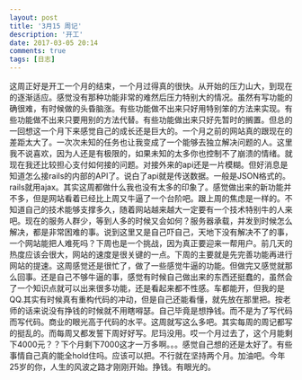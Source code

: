 ```yaml
---
layout: post
title: '3月15 周记'
description: '开工'
date: 2017-03-05 20:14
comments: true
tags: [日志] 
---
```

这周正好是开工一个月的结束，一个月过得真的很快。从开始的压力山大，到现在的逐渐适应。感觉没有那种功能非常的难然后压力特别大的情况。虽然有写功能的确很难，有时候做的头昏脑涨。有些功能做不出来只好用特别笨的方法来实现。有些功能做不出来只要用别的方法代替。有些功能做出来只好先暂时的搁置。但总的一回想这一个月下来感觉自己的成长还是巨大的。一个月之前的网站真的跟现在的差距太大了。一次次未知的任务也让我变成了一个能够去独立解决问题的人。这里我不说喜欢，因为人还是有极限的，如果未知的太多你也控制不了崩溃的情绪。就现在我还比较担心支付如何接的问题。对接外来的api还是一片模糊。但好消息是知道怎么接rails的内部的API了。说白了api就是传送数据。一般是JSON格式的。rails就用ajax。其实这周都做什么我也没有太多的印象了。感觉做出来的新功能并不多，但是网站看着已经比上周又牛逼了一个台阶吧。跟上周的焦虑是一样的。不知道自己的技术能够支撑多久，随着网站越来越大一定要有一个技术特别牛的人来吧。现在的服务人群少，等到人多的时候又会如何？服务器承载，并发到时候怎么解决，都是非常困难的事。说到这里又是自己吓自己，天地下没有解决不了的事，一个网站能把人难死吗？下周也是一个挑战，因为真正要迎来一帮用户。前几天的热度应该会很大，网站的速度是很关键的一点。下周的主要就是先完善功能再进行网站的提速。这周感觉还是很忙了，做了一些感觉牛逼的功能。但做完又感觉就那么回事。还是自己不够牛逼的事，感觉有时候自己做出来的东西还挺蠢的，虽然会了一个知识点就可以出来很多功能，还是看起来都不性感。车都能开，但我的是QQ.其实有时候真有重构代码的冲动，但是自己还能看懂，就先放在那里把。按老师的话来说没有挣钱的时候就不用瞎嘚瑟。自己毕竟是想挣钱。而不是为了写代码而写代码。商业的眼光高于代码的水平。这周就写这么多吧。其实每周的周记都写的挺乱的。而每周又都发誓下周好好写。尼玛没用。哎一个月过去了，这个月能剩下4000元？？下个月剩下7000这才一万多啊。。。感觉自己想的还是太好了。有些事情自己真的能全hold住吗。应该可以把。不行就在坚持两个月。加油吧。今年25岁的你，人生的风波之路才刚刚开始。挣钱。有眼光的。